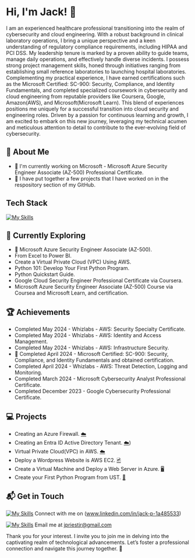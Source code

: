 # Hi, I'm Jack! 👋

I am an experienced healthcare professional transitioning into the realm of cybersecurity and cloud engineering. With a robust background in clinical laboratory operations, I bring a unique perspective and a keen understanding of regulatory compliance requirements, including HIPAA and PCI DSS.
My leadership tenure is marked by a proven ability to guide teams, manage daily operations, and effectively handle diverse incidents. I possess strong project management skills, honed through initiatives ranging from establishing small reference laboratories to launching hospital laboratories.
Complementing my practical experience, I have earned certifications such as the Microsoft Certified: SC-900: Security, Compliance, and Identity Fundamentals, and completed specialized coursework in cybersecurity and cloud engineering from reputable providers like Coursera, Google, Amazon(AWS), and Microsoft(Microsoft Learn). This blend of experiences positions me uniquely for a successful transition into cloud security and engineering roles.
Driven by a passion for continuous learning and growth, I am excited to embark on this new journey, leveraging my technical acumen and meticulous attention to detail to contribute to the ever-evolving field of cybersecurity.

## 🚀 About Me

- 🔭 I'm currently working on Microsoft - Microsoft Azure Security Engineer Associate (AZ-500) Professional Certificate.
- 📝 I have put together a few projects that I have worked on in the respository section of my GitHub.

## Tech Stack
[![My Skills](https://skillicons.dev/icons?i=aws,azure,py,vscode,windows)](https://skillicons.dev)

## 🌱 Currently Exploring

- 🚀 Microsoft Azure Security Engineer Associate (AZ-500).
- From Excel to Power BI.
- Create a Virtual Private Cloud (VPC) Using AWS.
- Python 101: Develop Your First Python Program.
- Python Quickstart Guide.
- Google Cloud Security Engineer Professional Certificate via Coursera.
- Microsoft Azure Security Engineer Associate (AZ-500) Course via Coursea and Microsoft Learn, and certification.

 ## 🏆 Achievements

- Completed May 2024 - Whizlabs - AWS: Security Specialty Certificate.
- Completed May 2024 - Whizlabs - AWS: Identity and Access Management.
- Completed May 2024 - Whizlabs - AWS: Infrastructure Security.
- 🌟 Completed April 2024 - Microsoft Certified: SC-900: Security, Compliance, and Identity Fundamentals and obtained certification.
- Completed April 2024 - Whizlabs - AWS: Threat Detection, Logging and Monitoring.
- Completed March 2024 - Microsoft Cybersecurity Analyst Professional Certificate.
- Completed December 2023 - Google Cybersecurity Professional Certificate.

## 💻 Projects
- Creating an Azure Firewall. [☁️](https://github.com/jpriest404/Azure-Firewall)
- Creating an Entra ID Active Directory Tenant. [☁️](https://github.com/jpriest404/Entra-ID-tenant/blob/main/README.md))
- Virtual Private Cloud(VPC) in AWS. [☁️](https://github.com/jpriest404/Virtual-Private-Cloud)
- Deploy a Wordpress Website is AWS EC2. [🖻](https://github.com/jpriest404/Deploy-a-WordPress-website-in-AWS-EC2)
- Create a Virtual Machine and Deploy a Web Server in Azure. [🖥️](https://github.com/jpriest404/Create-a-Virtual-Machine-and-Deploy-a-Web-Server-using-Azure)
- Create your First Python Program from UST. [📗](https://github.com/jpriest404/Python-Code-for-To-Do-List)

## 📬 Get in Touch

[![My Skills](https://skillicons.dev/icons?i=linkedin)](https://skillicons.dev) Connect with me on (www.linkedin.com/in/jack-p-1a485533)

[![My Skills](https://skillicons.dev/icons?i=gmail)](https://skillicons.dev) Email me at jpriestjr@gmail.com

Thank you for your interest. I invite you to join me in delving into the captivating realm of technological advancements. Let’s foster a professional connection and navigate this journey together. 🚀



<!--

- 👋 Hi, I’m Jack Priest
- 👀 I’m interested in many life activities to include 🏋 weight lifting, learning, movies, gaming, and generally how things work. 
- 🌱 I’m currently learning about Cybersecurity, recenlty certified in SC-900 and studying to get certified in AZ-500.
- ⚒  I’m working on adding projects that add to my profile to expand my cybersecurity knowledge and skillset.
- 📫 To reach me write to [gmail]jpriestjr@gmail.com
- ⚡ Fun fact: I have worked in the clinical laboratory field for over 20 years and I am making a career change. 

<!---
jpriest404/jpriest404 is a ✨ special ✨ repository because its `README.md` (this file) appears on your GitHub profile.
You can click the Preview link to take a look at your changes.
--->
